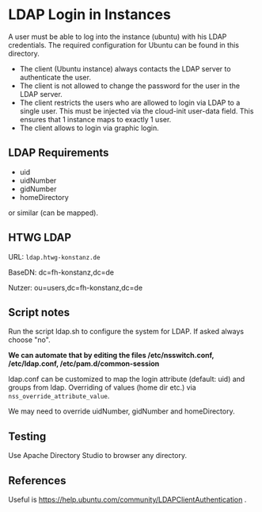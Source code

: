# LDAP Login in Instances

A user must be able to log into the instance (ubuntu) with his LDAP credentials.
The required configuration for Ubuntu can be found in this directory.

- The client (Ubuntu instance) always contacts the LDAP server to authenticate the user.
- The client is not allowed to change the password for the user in the LDAP server.
- The client restricts the users who are allowed to login via LDAP to a single user. This must be injected via the cloud-init user-data field. This ensures that 1 instance maps to exactly 1 user.
- The client allows to login via graphic login.

## LDAP Requirements

- uid
- uidNumber
- gidNumber
- homeDirectory

or similar (can be mapped).

## HTWG LDAP

URL: `ldap.htwg-konstanz.de`

BaseDN: dc=fh-konstanz,dc=de

Nutzer: ou=users,dc=fh-konstanz,dc=de

## Script notes

Run the script ldap.sh to configure the system for LDAP. If asked always choose "no". 

**We can automate that by editing the files /etc/nsswitch.conf, /etc/ldap.conf, /etc/pam.d/common-session**

ldap.conf can be customized to map the login attribute (default: uid) and groups from ldap. Overriding of values (home dir etc.) via `nss_override_attribute_value`.

We may need to override uidNumber, gidNumber and homeDirectory.

## Testing

Use Apache Directory Studio to browser any directory.

## References

Useful is https://help.ubuntu.com/community/LDAPClientAuthentication .
